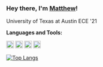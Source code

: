 ### Hey there, I'm [Matthew](https://www.linkedin.com/in/MatthewPrinz)!

<p>University of Texas at Austin ECE '21</p>


**Languages and Tools:**  

<code><img height="20" src="https://img1.pnghut.com/11/14/24/WUnhRBS5E4/java-installation-development-kit-runtime-environment-servlet.jpg"></code>
<code><img height="20" src="https://engineering.fb.com/wp-content/uploads/2016/05/2000px-Python-logo-notext.svg_.png"></code>
<code><img height="20" src="https://upload.wikimedia.org/wikipedia/commons/thumb/d/d5/Rust_programming_language_black_logo.svg/1200px-Rust_programming_language_black_logo.svg.png"></code>
<code><img height="20" src="https://banner2.cleanpng.com/20180526/oqt/kisspng-microsoft-sql-server-mysql-database-logo-5b098c6ebad6d7.7316225815273524307653.jpg"></code>

[![Top Langs](https://github-readme-stats.vercel.app/api/top-langs/?username=MatthewPrinz&layout=compact)](https://github.com/anuraghazra/github-readme-stats)
